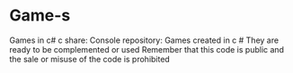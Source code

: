 # Game-s
Games in c# c share: Console 
repository:
Games created in c #
They are ready to be complemented or used
Remember that this code is public and the sale or misuse of the code is prohibited
